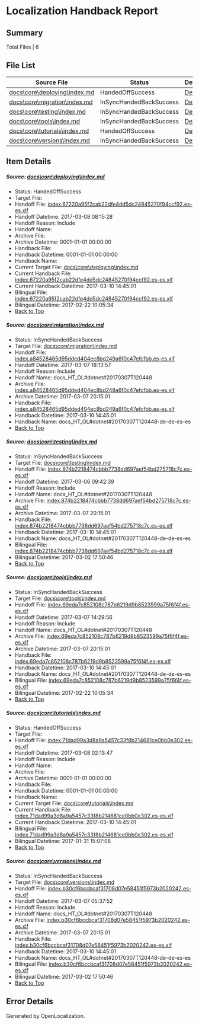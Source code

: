 # <a name='report-top'></a> Localization Handback Report

## Summary
 Total Files | 6

## File List
 Source File | Status | Details 
 ----------- | ------ | ------- 
 [docs\core\deploying\index.md](https://github.com/dotnet/docs/blob/91acc5f36294b02b28ab2f84381c9674b7c98d8d/docs/core/deploying/index.md) | HandedOffSuccess | [Details](#fb04ab4d7996e3213a247527745821aa1aa31f3234)
 [docs\core\migration\index.md](https://github.com/dotnet/docs/blob/f829714f545314daaa218b241008b5a2955ec589/docs/core/migration/index.md) | InSyncHandedBackSuccess | [Details](#5872201f705c07bf692d0dc7f962068632f6b54049)
 [docs\core\testing\index.md](https://github.com/dotnet/docs/blob/095ebad90e3f0b188d208d22f6f16b9552f8ea86/docs/core/testing/index.md) | InSyncHandedBackSuccess | [Details](#ca9d57a3ef3382c4957de5edb55959f1a3f13ee063)
 [docs\core\tools\index.md](https://github.com/dotnet/docs/blob/195664ae6409be02ca132900d9c513a7b412acd4/docs/core/tools/index.md) | InSyncHandedBackSuccess | [Details](#4e3137d8506342662d145481d5e9fde1d53b9ba393)
 [docs\core\tutorials\index.md](https://github.com/dotnet/docs/blob/9d770d008ff1223499de36b2b7b731d8ff6f0f2b/docs/core/tutorials/index.md) | HandedOffSuccess | [Details](#7b9279642d97868f155dfb1e5835bc941277085f101)
 [docs\core\versions\index.md](https://github.com/dotnet/docs/blob/519253bd6dc105afb138268c62347c29a6072fbb/docs/core/versions/index.md) | InSyncHandedBackSuccess | [Details](#7be49f3ac7a7806e631eacf5004343919654881e116)

## Item Details
##### <a name='fb04ab4d7996e3213a247527745821aa1aa31f3234'></a> Source: [docs\core\deploying\index.md](https://github.com/dotnet/docs/blob/91acc5f36294b02b28ab2f84381c9674b7c98d8d/docs/core/deploying/index.md)
* Status: HandedOffSuccess
* Target File: 
* Handoff File: [index.67220a95f2cab22dfe4dd5dc24845270f94ccf92.es-es.xlf](https://github.com/dotnet/docs.handoff/blob/fa089a8174e2a3581e03f7a147a631a3cfef0794/ol-handoff/dotnet/docs.es-es/master/dotnet-core/index.67220a95f2cab22dfe4dd5dc24845270f94ccf92.es-es.xlf)
* Handoff Datetime: 2017-03-08 08:15:28
* Handoff Reason: Include
* Handoff Name: 
* Archive File: 
* Archive Datetime: 0001-01-01 00:00:00
* Handback File: 
* Handback Datetime: 0001-01-01 00:00:00
* Handback Name: 
* Current Target File: [docs\core\deploying\index.md](https://github.com/dotnet/docs.es-es/blob/bd8d90a9b53906d6cd039b0dc38caeabb92b1881/docs/core/deploying/index.md)
* Current Handback File: [index.67220a95f2cab22dfe4dd5dc24845270f94ccf92.es-es.xlf](https://github.com/dotnet/docs.handback/blob/98d161164fef3091491bbbf748f786e5909dc555/ol-handback/dotnet/docs.es-es/master/dotnet-core/index.67220a95f2cab22dfe4dd5dc24845270f94ccf92.es-es.xlf)
* Current Handback Datetime: 2017-03-10 14:45:01
* Bilingual File: [index.67220a95f2cab22dfe4dd5dc24845270f94ccf92.es-es.xlf](https://github.com/dotnet/docs.handback/blob/cd8990f0d1e883f0ac797929b23f10d370fb9be1/ol-handback/dotnet/docs.es-es/master/dotnet-core/index.67220a95f2cab22dfe4dd5dc24845270f94ccf92.es-es.xlf)
* Bilingual Datetime: 2017-02-22 10:05:34
* [Back to Top](#report-top)

##### <a name='5872201f705c07bf692d0dc7f962068632f6b54049'></a> Source: [docs\core\migration\index.md](https://github.com/dotnet/docs/blob/f829714f545314daaa218b241008b5a2955ec589/docs/core/migration/index.md)
* Status: InSyncHandedBackSuccess
* Target File: [docs\core\migration\index.md](https://github.com/dotnet/docs.es-es/blob/bd8d90a9b53906d6cd039b0dc38caeabb92b1881/docs/core/migration/index.md)
* Handoff File: [index.a84528465d95dded404ec8bd249a6f0c47efcfbb.es-es.xlf](https://github.com/dotnet/docs.handoff/blob/b47497ac8b6cc3c7710e9bd7344a4e4155e943b6/ol-handoff/dotnet/docs.es-es/master/dotnet-core/index.a84528465d95dded404ec8bd249a6f0c47efcfbb.es-es.xlf)
* Handoff Datetime: 2017-03-07 18:13:57
* Handoff Reason: Include
* Handoff Name: docs_HT_OL#dotnet#20170307T120448
* Archive File: [index.a84528465d95dded404ec8bd249a6f0c47efcfbb.es-es.xlf](https://github.com/dotnet/docs.handoff/blob/19bf6a94ce9938c244b472f1303ebe032fbc3abc/ol-archive/dotnet/docs.es-es/master/dotnet-core/index.a84528465d95dded404ec8bd249a6f0c47efcfbb.es-es.xlf)
* Archive Datetime: 2017-03-07 20:15:01
* Handback File: [index.a84528465d95dded404ec8bd249a6f0c47efcfbb.es-es.xlf](https://github.com/dotnet/docs.handback/blob/98d161164fef3091491bbbf748f786e5909dc555/ol-handback/dotnet/docs.es-es/master/dotnet-core/index.a84528465d95dded404ec8bd249a6f0c47efcfbb.es-es.xlf)
* Handback Datetime: 2017-03-10 14:45:01
* Handback Name: docs_HT_OL#dotnet#20170307T120448-de-de-es-es
* [Back to Top](#report-top)

##### <a name='ca9d57a3ef3382c4957de5edb55959f1a3f13ee063'></a> Source: [docs\core\testing\index.md](https://github.com/dotnet/docs/blob/095ebad90e3f0b188d208d22f6f16b9552f8ea86/docs/core/testing/index.md)
* Status: InSyncHandedBackSuccess
* Target File: [docs\core\testing\index.md](https://github.com/dotnet/docs.es-es/blob/bd8d90a9b53906d6cd039b0dc38caeabb92b1881/docs/core/testing/index.md)
* Handoff File: [index.874b2218474cbbb7738dd697aef54bd275718c7c.es-es.xlf](https://github.com/dotnet/docs.handoff/blob/d5bb42ac0a106dff8e1c5b2651412bc9945e21fc/ol-handoff/dotnet/docs.es-es/master/dotnet-core/index.874b2218474cbbb7738dd697aef54bd275718c7c.es-es.xlf)
* Handoff Datetime: 2017-03-06 09:42:39
* Handoff Reason: Include
* Handoff Name: docs_HT_OL#dotnet#20170307T120448
* Archive File: [index.874b2218474cbbb7738dd697aef54bd275718c7c.es-es.xlf](https://github.com/dotnet/docs.handoff/blob/19bf6a94ce9938c244b472f1303ebe032fbc3abc/ol-archive/dotnet/docs.es-es/master/dotnet-core/index.874b2218474cbbb7738dd697aef54bd275718c7c.es-es.xlf)
* Archive Datetime: 2017-03-07 20:15:01
* Handback File: [index.874b2218474cbbb7738dd697aef54bd275718c7c.es-es.xlf](https://github.com/dotnet/docs.handback/blob/98d161164fef3091491bbbf748f786e5909dc555/ol-handback/dotnet/docs.es-es/master/dotnet-core/index.874b2218474cbbb7738dd697aef54bd275718c7c.es-es.xlf)
* Handback Datetime: 2017-03-10 14:45:01
* Handback Name: docs_HT_OL#dotnet#20170307T120448-de-de-es-es
* Bilingual File: [index.874b2218474cbbb7738dd697aef54bd275718c7c.es-es.xlf](https://github.com/dotnet/docs.handback/blob/41a65e1af6f3a3f515f20c56d4e5dd8609c3c773/ol-handback/dotnet/docs.es-es/master/dotnet-core/index.874b2218474cbbb7738dd697aef54bd275718c7c.es-es.xlf)
* Bilingual Datetime: 2017-03-02 17:50:46
* [Back to Top](#report-top)

##### <a name='4e3137d8506342662d145481d5e9fde1d53b9ba393'></a> Source: [docs\core\tools\index.md](https://github.com/dotnet/docs/blob/195664ae6409be02ca132900d9c513a7b412acd4/docs/core/tools/index.md)
* Status: InSyncHandedBackSuccess
* Target File: [docs\core\tools\index.md](https://github.com/dotnet/docs.es-es/blob/bd8d90a9b53906d6cd039b0dc38caeabb92b1881/docs/core/tools/index.md)
* Handoff File: [index.69eda7c852108c787b6219d9b8523599a75f6f4f.es-es.xlf](https://github.com/dotnet/docs.handoff/blob/01317f6ae84eeed0f29036c0178f4e196f558e06/ol-handoff/dotnet/docs.es-es/master/dotnet-core/index.69eda7c852108c787b6219d9b8523599a75f6f4f.es-es.xlf)
* Handoff Datetime: 2017-03-07 14:29:56
* Handoff Reason: Include
* Handoff Name: docs_HT_OL#dotnet#20170307T120448
* Archive File: [index.69eda7c852108c787b6219d9b8523599a75f6f4f.es-es.xlf](https://github.com/dotnet/docs.handoff/blob/19bf6a94ce9938c244b472f1303ebe032fbc3abc/ol-archive/dotnet/docs.es-es/master/dotnet-core/index.69eda7c852108c787b6219d9b8523599a75f6f4f.es-es.xlf)
* Archive Datetime: 2017-03-07 20:15:01
* Handback File: [index.69eda7c852108c787b6219d9b8523599a75f6f4f.es-es.xlf](https://github.com/dotnet/docs.handback/blob/98d161164fef3091491bbbf748f786e5909dc555/ol-handback/dotnet/docs.es-es/master/dotnet-core/index.69eda7c852108c787b6219d9b8523599a75f6f4f.es-es.xlf)
* Handback Datetime: 2017-03-10 14:45:01
* Handback Name: docs_HT_OL#dotnet#20170307T120448-de-de-es-es
* Bilingual File: [index.69eda7c852108c787b6219d9b8523599a75f6f4f.es-es.xlf](https://github.com/dotnet/docs.handback/blob/cd8990f0d1e883f0ac797929b23f10d370fb9be1/ol-handback/dotnet/docs.es-es/master/dotnet-core/index.69eda7c852108c787b6219d9b8523599a75f6f4f.es-es.xlf)
* Bilingual Datetime: 2017-02-22 10:05:34
* [Back to Top](#report-top)

##### <a name='7b9279642d97868f155dfb1e5835bc941277085f101'></a> Source: [docs\core\tutorials\index.md](https://github.com/dotnet/docs/blob/9d770d008ff1223499de36b2b7b731d8ff6f0f2b/docs/core/tutorials/index.md)
* Status: HandedOffSuccess
* Target File: 
* Handoff File: [index.71dad99a3d8a9a5457c33f8b214681ce0bb0e302.es-es.xlf](https://github.com/dotnet/docs.handoff/blob/e322d29cec0e74e685c4f5c58ef31ffd3739cd67/ol-handoff/dotnet/docs.es-es/master/dotnet-core/index.71dad99a3d8a9a5457c33f8b214681ce0bb0e302.es-es.xlf)
* Handoff Datetime: 2017-03-08 02:13:47
* Handoff Reason: Include
* Handoff Name: 
* Archive File: 
* Archive Datetime: 0001-01-01 00:00:00
* Handback File: 
* Handback Datetime: 0001-01-01 00:00:00
* Handback Name: 
* Current Target File: [docs\core\tutorials\index.md](https://github.com/dotnet/docs.es-es/blob/bd8d90a9b53906d6cd039b0dc38caeabb92b1881/docs/core/tutorials/index.md)
* Current Handback File: [index.71dad99a3d8a9a5457c33f8b214681ce0bb0e302.es-es.xlf](https://github.com/dotnet/docs.handback/blob/98d161164fef3091491bbbf748f786e5909dc555/ol-handback/dotnet/docs.es-es/master/dotnet-core/index.71dad99a3d8a9a5457c33f8b214681ce0bb0e302.es-es.xlf)
* Current Handback Datetime: 2017-03-10 14:45:01
* Bilingual File: [index.71dad99a3d8a9a5457c33f8b214681ce0bb0e302.es-es.xlf](https://github.com/dotnet/docs.handback/blob/5964231cfecce6521f388375453b81e15451f013/ol-handback/dotnet/docs.es-es/master/dotnet-core/index.71dad99a3d8a9a5457c33f8b214681ce0bb0e302.es-es.xlf)
* Bilingual Datetime: 2017-01-31 15:07:08
* [Back to Top](#report-top)

##### <a name='7be49f3ac7a7806e631eacf5004343919654881e116'></a> Source: [docs\core\versions\index.md](https://github.com/dotnet/docs/blob/519253bd6dc105afb138268c62347c29a6072fbb/docs/core/versions/index.md)
* Status: InSyncHandedBackSuccess
* Target File: [docs\core\versions\index.md](https://github.com/dotnet/docs.es-es/blob/bd8d90a9b53906d6cd039b0dc38caeabb92b1881/docs/core/versions/index.md)
* Handoff File: [index.b30cf6bccbcaf31708d07e58451f5973b2020242.es-es.xlf](https://github.com/dotnet/docs.handoff/blob/e3e62550aae4f83c0dd2bac5a0a44c692b5e02c7/ol-handoff/dotnet/docs.es-es/master/dotnet-core/index.b30cf6bccbcaf31708d07e58451f5973b2020242.es-es.xlf)
* Handoff Datetime: 2017-03-07 05:37:52
* Handoff Reason: Include
* Handoff Name: docs_HT_OL#dotnet#20170307T120448
* Archive File: [index.b30cf6bccbcaf31708d07e58451f5973b2020242.es-es.xlf](https://github.com/dotnet/docs.handoff/blob/19bf6a94ce9938c244b472f1303ebe032fbc3abc/ol-archive/dotnet/docs.es-es/master/dotnet-core/index.b30cf6bccbcaf31708d07e58451f5973b2020242.es-es.xlf)
* Archive Datetime: 2017-03-07 20:15:01
* Handback File: [index.b30cf6bccbcaf31708d07e58451f5973b2020242.es-es.xlf](https://github.com/dotnet/docs.handback/blob/98d161164fef3091491bbbf748f786e5909dc555/ol-handback/dotnet/docs.es-es/master/dotnet-core/index.b30cf6bccbcaf31708d07e58451f5973b2020242.es-es.xlf)
* Handback Datetime: 2017-03-10 14:45:01
* Handback Name: docs_HT_OL#dotnet#20170307T120448-de-de-es-es
* Bilingual File: [index.b30cf6bccbcaf31708d07e58451f5973b2020242.es-es.xlf](https://github.com/dotnet/docs.handback/blob/41a65e1af6f3a3f515f20c56d4e5dd8609c3c773/ol-handback/dotnet/docs.es-es/master/dotnet-core/index.b30cf6bccbcaf31708d07e58451f5973b2020242.es-es.xlf)
* Bilingual Datetime: 2017-03-02 17:50:46
* [Back to Top](#report-top)


## Error Details

Generated by OpenLocalization.
